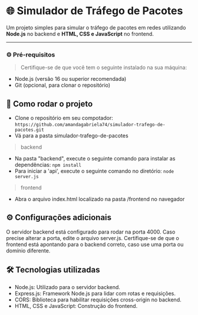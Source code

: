 # 🌐 Simulador de Tráfego de Pacotes

Um projeto simples para simular o tráfego de pacotes em redes utilizando **Node.js** no backend e **HTML, CSS e JavaScript** no frontend.

---

### ⚙️ Pré-requisitos
> Certifique-se de que você tem o seguinte instalado na sua máquina:

- Node.js (versão 16 ou superior recomendada)
- Git (opcional, para clonar o repositório)

## 🚀 Como rodar o projeto
- Clone o repositório em seu compotador: `https://github.com/amandagabriela74/simulador-trafego-de-pacotes.git`
- Vá para a pasta simulador-trafego-de-pacotes 
  
> backend

- Na pasta "backend", execute o seguinte comando para instalar as dependências: `npm install`
- Para iniciar a 'api', execute o seguinte comando no diretório: `node server.js`

> frontend

- Abra o arquivo index.html localizado na pasta /frontend no navegador

## ⚙️ Configurações adicionais
O servidor backend está configurado para rodar na porta 4000.
Caso precise alterar a porta, edite o arquivo server.js.
Certifique-se de que o frontend está apontando para o backend correto, caso use uma porta ou domínio diferente.

## 🛠 Tecnologias utilizadas
- Node.js: Utilizado para o servidor backend.
- Express.js: Framework Node.js para lidar com rotas e requisições.
- CORS: Biblioteca para habilitar requisições cross-origin no backend.
- HTML, CSS e JavaScript: Construção do frontend.

